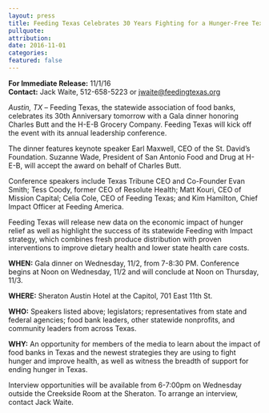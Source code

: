 ```yaml
---
layout: press
title: Feeding Texas Celebrates 30 Years Fighting for a Hunger-Free Texas
pullquote: 
attribution: 
date: 2016-11-01
categories:
featured: false
---  
```

**For Immediate Release:** 11/1/16   
**Contact:** Jack Waite, 512-658-5223 or jwaite@feedingtexas.org

*Austin, TX* – Feeding Texas, the statewide association of food banks, celebrates its 30th Anniversary tomorrow with a Gala dinner honoring Charles Butt and the H-E-B Grocery Company. Feeding Texas will kick off the event with its annual leadership conference.

The dinner features keynote speaker Earl Maxwell, CEO of the St. David’s Foundation. Suzanne Wade, President of San Antonio Food and Drug at H-E-B, will accept the award on behalf of Charles Butt.

Conference speakers include Texas Tribune CEO and Co-Founder Evan Smith; Tess Coody, former CEO of Resolute Health; Matt Kouri, CEO of Mission Capital; Celia Cole, CEO of Feeding Texas; and Kim Hamilton, Chief Impact Officer at Feeding America.

Feeding Texas will release new data on the economic impact of hunger relief as well as highlight the success of its statewide Feeding with Impact strategy, which combines fresh produce distribution with proven interventions to improve dietary health and lower state health care costs.

**WHEN:** Gala dinner on Wednesday, 11/2, from  7-8:30 PM. Conference begins at Noon on Wednesday, 11/2 and will conclude at Noon on Thursday, 11/3.

**WHERE:** Sheraton Austin Hotel at the Capitol, 701 East 11th St.
  
**WHO:** Speakers listed above; legislators; representatives from state and federal agencies; food bank leaders, other statewide nonprofits, and community leaders from across Texas.
 
**WHY:** An opportunity for members of the media to learn about the impact of food banks in Texas and the newest strategies they are using to fight hunger and improve health, as well as witness the breadth of support for ending hunger in Texas.

Interview opportunities will be available from 6-7:00pm on Wednesday outside the Creekside Room at the Sheraton. To arrange an interview, contact Jack Waite.
